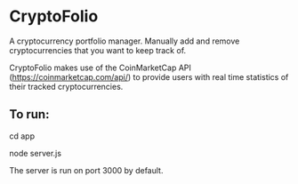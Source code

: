 # CryptoFolio
A cryptocurrency portfolio manager. Manually add and remove cryptocurrencies that you want to keep track of.

CryptoFolio makes use of the CoinMarketCap API (https://coinmarketcap.com/api/) to provide users with real time statistics of their tracked cryptocurrencies.

## To run:
cd app

node server.js

The server is run on port 3000 by default.
